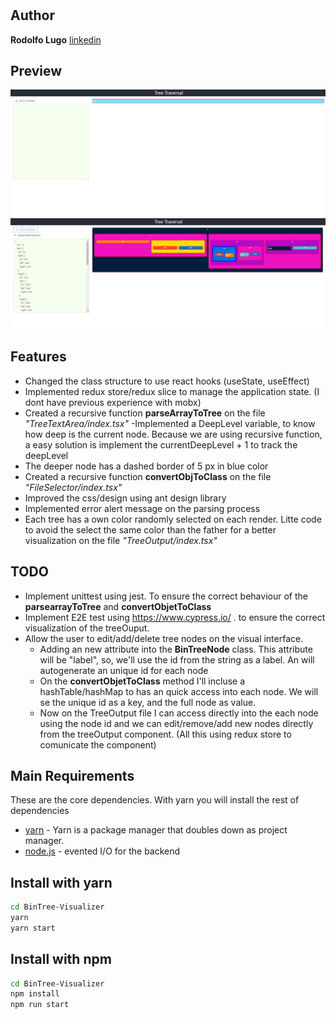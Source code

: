 # 
## Author
**Rodolfo Lugo**  [linkedin]

## Preview
![image info](./preview/Capture1.JPG)
![image info](./preview/Capture2.JPG)

## Features
- Changed the class structure to use react hooks (useState, useEffect)
- Implemented redux store/redux slice to manage the application state. (I dont have previous experience with mobx)
- Created a recursive function **parseArrayToTree** on the file *"TreeTextArea/index.tsx"*
-Implemented a DeepLevel variable, to know how deep is the current node. Because we are using recursive function, a easy solution is implement the currentDeepLevel + 1 to track the deepLevel 
- The deeper node has a dashed border of 5 px in blue color
- Created a recursive function **convertObjToClass** on the file *"FileSelector/index.tsx"*
- Improved the css/design using ant design library
- Implemented error alert message on the parsing process
- Each tree has a own color randomly selected on each render. Litte code to avoid the select the same color than the father for a better visualization on the file *"TreeOutput/index.tsx"*

## TODO
- Implement unittest using jest. To ensure the correct behaviour of the **parsearrayToTree** and **convertObjetToClass** 
- Implement E2E test using https://www.cypress.io/ . to ensure the correct visualization of the treeOuput.
- Allow the user to edit/add/delete tree nodes on the visual interface. 
    - Adding an new attribute into the **BinTreeNode** class. This attribute will be "label", so, we'll use the id from the string as a label. An will autogenerate an unique id for each node        
    - On the  **convertObjetToClass** method I'll incluse a hashTable/hashMap to has an quick access into each node. We will se the unique id as a key, and the full node as value.
    - Now on the TreeOutput file I can access directly into the each node using the  node id and we can edit/remove/add new nodes directly from the treeOutput component. (All this using redux store to comunicate the component) 


## Main Requirements
These are the core dependencies. With yarn you will install the rest of dependencies
- [yarn] - Yarn is a package manager that doubles down as project manager.
- [node.js] - evented I/O for the backend

## Install with yarn
```sh
cd BinTree-Visualizer
yarn
yarn start
```

## Install with npm
```sh
cd BinTree-Visualizer
npm install
npm run start
```
   [node.js]: <http://nodejs.org>
   [yarn]: <https://yarnpkg.com/>
   [linkedin]: <https://www.linkedin.com/in/rodolfo-lugo/>
   